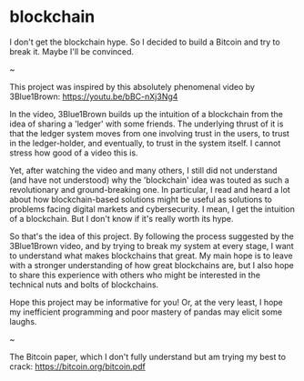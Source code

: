 # blockchain
I don't get the blockchain hype. So I decided to build a Bitcoin and try to break it. Maybe I'll be convinced.

~

This project was inspired by this absolutely phenomenal video by 3Blue1Brown: https://youtu.be/bBC-nXj3Ng4

In the video, 3Blue1Brown builds up the intuition of a blockchain from the idea of sharing a 'ledger' with some friends. The underlying thrust of it is that the ledger system moves from one involving trust in the users, to trust in the ledger-holder, and eventually, to trust in the system itself. I cannot stress how good of a video this is.

Yet, after watching the video and many others, I still did not understand (and have not understood) why the 'blockchain' idea was touted as such a revolutionary and ground-breaking one. In particular, I read and heard a lot about how blockchain-based solutions might be useful as solutions to problems facing digital markets and cybersecurity. I mean, I get the intuition of a blockchain. But I don't know if it's really worth its hype.

So that's the idea of this project. By following the process suggested by the 3Blue1Brown video, and by trying to break my system at every stage, I want to understand what makes blockchains that great. My main hope is to leave with a stronger understanding of how great blockchains are, but I also hope to share this experience with others who might be interested in the technical nuts and bolts of blockchains.

Hope this project may be informative for you! Or, at the very least, I hope my inefficient programming and poor mastery of pandas may elicit some laughs.

~

The Bitcoin paper, which I don't fully understand but am trying my best to crack: https://bitcoin.org/bitcoin.pdf
